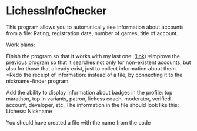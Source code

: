# LichessInfoChecker
This program allows you to automatically see information about accounts from a file: Rating, registration date, number of games, title of account.

Work plans:

Finish the program so that it works with my last one: ([link](https://github.com/Tevajs/Lichess-nickname-finder))
*Improve the previous program so that it searches not only for non-existent accounts, but also for those that already exist, just to collect information about them.
*Redo the receipt of information: instead of a file, by connecting it to the nickname-finder program.

Add the ability to display information about badges in the profile: top marathon, top in variants, patron, lichess coach, moderator, verified account, developer, etc.
The information in the file should look like this:
Lichess: Nickname

You should have created a file with the name from the code
